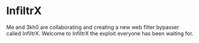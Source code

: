 # InfiltrX
Me and 3kh0 are collaborating and creating a new web filter bypasser called InfiltrX.
Welcome to InfiltrX the exploit everyone has been waiting for.
